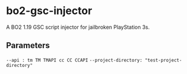 # bo2-gsc-injector
A BO2 1.19 GSC script injector for jailbroken PlayStation 3s.

## Parameters 
`--api : tm TM TMAPI cc CC CCAPI`
`--project-directory: "test-project-directory"`